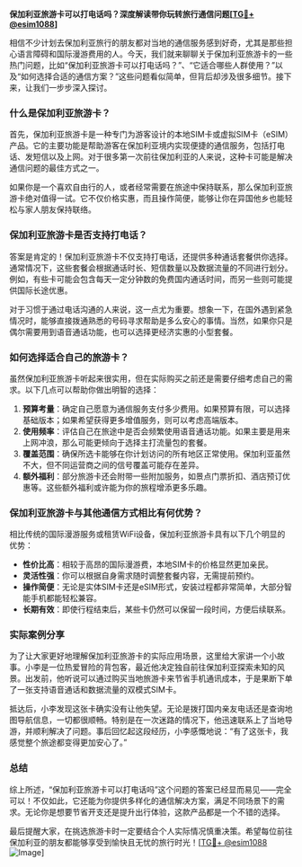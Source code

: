 **保加利亚旅游卡可以打电话吗？深度解读带你玩转旅行通信问题[[TG💪+ @esim1088](https://t.me/s/esim1088)]**

相信不少计划去保加利亚旅行的朋友都对当地的通信服务感到好奇，尤其是那些担心语言障碍和国际漫游费用的人。今天，我们就来聊聊关于保加利亚旅游卡的一些热门问题，比如“保加利亚旅游卡可以打电话吗？”、“它适合哪些人群使用？”以及“如何选择合适的通信方案？”这些问题看似简单，但背后却涉及很多细节。接下来，让我们一步步深入探讨。

### 什么是保加利亚旅游卡？

首先，保加利亚旅游卡是一种专门为游客设计的本地SIM卡或虚拟SIM卡（eSIM）产品。它的主要功能是帮助游客在保加利亚境内实现便捷的通信服务，包括打电话、发短信以及上网。对于很多第一次前往保加利亚的人来说，这种卡可能是解决通信问题的最佳方式之一。

如果你是一个喜欢自由行的人，或者经常需要在旅途中保持联系，那么保加利亚旅游卡绝对值得一试。它不仅价格实惠，而且操作简便，能够让你在异国他乡也能轻松与家人朋友保持联络。

### 保加利亚旅游卡是否支持打电话？

答案是肯定的！保加利亚旅游卡不仅支持打电话，还提供多种通话套餐供你选择。通常情况下，这些套餐会根据通话时长、短信数量以及数据流量的不同进行划分。例如，有些卡可能会包含每天一定分钟数的免费国内通话时间，而另一些则可能提供国际长途优惠。

对于习惯于通过电话沟通的人来说，这一点尤为重要。想象一下，在国外遇到紧急情况时，能够直接拨通熟悉的号码寻求帮助是多么安心的事情。当然，如果你只是偶尔需要用到语音通话功能，也可以选择更经济实惠的小型套餐。

### 如何选择适合自己的旅游卡？

虽然保加利亚旅游卡听起来很实用，但在实际购买之前还是需要仔细考虑自己的需求。以下几点可以帮助你做出明智的选择：

1. **预算考量**：确定自己愿意为通信服务支付多少费用。如果预算有限，可以选择基础版本；如果希望获得更多增值服务，则可以考虑高端版本。
2. **使用频率**：评估自己在旅途中是否会频繁使用语音通话功能。如果主要是用来上网冲浪，那么可能更倾向于选择主打流量包的套餐。
3. **覆盖范围**：确保所选卡能够在你计划访问的所有地区正常使用。保加利亚虽然不大，但不同运营商之间的信号覆盖可能存在差异。
4. **额外福利**：部分旅游卡还会附带一些附加服务，如景点门票折扣、酒店预订优惠等。这些额外福利或许能为你的旅程增添更多乐趣。

### 保加利亚旅游卡与其他通信方式相比有何优势？

相比传统的国际漫游服务或租赁WiFi设备，保加利亚旅游卡具有以下几个明显的优势：

- **性价比高**：相较于高昂的国际漫游费，本地SIM卡的价格显然更加亲民。
- **灵活性强**：你可以根据自身需求随时调整套餐内容，无需提前预约。
- **操作简便**：无论是实体SIM卡还是eSIM形式，安装过程都非常简单，大部分智能手机都能轻松兼容。
- **长期有效**：即使行程结束后，某些卡仍然可以保留一段时间，方便后续联系。

### 实际案例分享

为了让大家更好地理解保加利亚旅游卡的实际应用场景，这里给大家讲一个小故事。小李是一位热爱冒险的背包客，最近他决定独自前往保加利亚探索未知的风景。出发前，他听说可以通过购买当地旅游卡来节省手机通讯成本，于是果断下单了一张支持语音通话和数据流量的双模式SIM卡。

抵达后，小李发现这张卡确实没有让他失望。无论是拨打国内亲友电话还是查询地图导航信息，一切都很顺畅。特别是在一次迷路的情况下，他迅速联系上了当地导游，并顺利解决了问题。事后回忆起这段经历，小李感慨地说：“有了这张卡，我感觉整个旅途都变得更加安心了。”

### 总结

综上所述，“保加利亚旅游卡可以打电话吗”这个问题的答案已经显而易见——完全可以！不仅如此，它还能为你提供多样化的通信解决方案，满足不同场景下的需求。无论你是想要节省开支还是提升出行体验，这款产品都是一个不错的选择。

最后提醒大家，在挑选旅游卡时一定要结合个人实际情况慎重决策。希望每位前往保加利亚的朋友都能够享受到愉快且无忧的旅行时光！[[TG💪+ @esim1088](https://t.me/s/esim1088) ![Image](https://i.postimg.cc/4NQfJmqS/Snipaste-2025-05-13-00-14-12.png)]